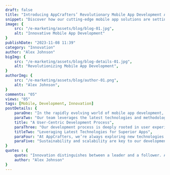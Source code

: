 ```yaml
---
draft: false
title: "Introducing AppCrafters’ Revolutionary Mobile App Development Approach"
snippet: "Discover how our cutting-edge mobile app solutions are setting new standards in the industry."
image: {
    src: "/e-marketing/assets/blog/blog-01.jpg",
    alt: "Innovative Mobile App Development"
}
publishDate: "2023-11-08 11:39"
category: "Innovation"
author: "Alex Johnson"
bigImg: {
    src: "/e-marketing/assets/blog/blog-details-01.jpg",
    alt: "Revolutionizing Mobile App Development",
}
authorImg: {
    src: "/e-marketing/assets/blog/author-01.png",
    alt: "Alex Johnson",
}
comments: "05"
views: "05"
tags: [Mobile, Development, Innovation]
postDetails: {
    paraOne: "In the rapidly evolving world of mobile app development, staying ahead means more than just keeping up with technology. It involves a deep understanding of user needs, market trends, and innovative approaches. At AppCrafters, we specialize in bringing these elements together to create mobile applications that not only meet but exceed expectations.",
    paraTwo: "Our team leverages the latest technologies and methodologies to ensure your app is not only functional but also engaging and user-friendly. Whether it’s utilizing AI for smarter app interactions or embracing cloud technologies for enhanced performance, AppCrafters is at the forefront of mobile app innovation.",
    title: "A User-Centric Development Process",
    paraThree: "Our development process is deeply rooted in user experience design, ensuring that every app we develop is intuitive, accessible, and enjoyable to use. From initial concept to final launch, we prioritize your users’ needs every step of the way.",
    titleTwo: "Leveraging Latest Technologies for Superior Apps",
    paraFour: "At AppCrafters, we’re always exploring new technologies and frameworks to bring you the best in mobile app development. From AI and machine learning to cloud-based solutions, we leverage cutting-edge tech to ensure your app stands out in the crowded market.",
    paraFive: "Sustainability and scalability are key to our development philosophy. We build apps that not only serve your current needs but are also adaptable to future demands. Let us help you navigate the complexities of the digital world with our comprehensive mobile app development services."
}
quotes : {
    quote: "Innovation distinguishes between a leader and a follower. At AppCrafters, we strive to lead the mobile app development industry by setting benchmarks of creativity, usability, and excellence.",
    author: "Alex Johnson"
}
---
```

